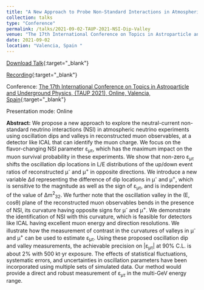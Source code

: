 ```yaml
---
title: "A New Approach to Probe Non-Standard Interactions in Atmospheric Neutrino Experiments"
collection: talks
type: "Conference"
permalink: /talks/2021-09-02-TAUP-2021-NSI-Dip-Valley
venue: "The 17th International Conference on Topics in Astroparticle and Underground Physics, (TAUP 2021, Online)"
date: 2021-09-02
location: "Valencia, Spain "
---
```


[Download Talk](https://indico.ific.uv.es/event/6178/contributions/15632/attachments/9373/12274/Dip_valley_NSI_Anil_TAUP_2021.pdf){:target="_blank"}

[Recording](https://youtu.be/g9kewT2PW08){:target="_blank"} 

Conference: [The 17th International Conference on Topics in Astroparticle and Underground Physics, (TAUP 2021), Online, Valencia, Spain](https://congresos.adeituv.es/TAUP2021/){:target="_blank"}

Presentation mode: Online

**Abstract:** We propose a new approach to explore the  neutral-current non-standard neutrino interactions (NSI) in atmospheric neutrino experiments using oscillation dips and valleys in reconstructed muon observables, at a detector like ICAL that can identify the muon charge. We focus on the flavor-changing NSI parameter &epsilon;<sub>&mu;&tau;</sub>, which has the maximum impact on the muon survival probability in these experiments. We show that non-zero &epsilon;<sub>&mu;&tau;</sub> shifts the oscillation dip locations in L/E distributions of the up/down event ratios of reconstructed &mu;<sup>-</sup> and &mu;<sup>+</sup> in opposite directions. We introduce a new variable &Delta;d representing the difference of dip locations in &mu;<sup>-</sup> and &mu;<sup>+</sup>, which is sensitive to the magnitude as well as the sign of &epsilon;<sub>&mu;&tau;</sub>, and is independent of the value of &Delta;m<sup>2</sup><sub>32</sub>. We further note that the oscillation valley in the (E, cos&theta;) plane of the reconstructed muon observables bends in the presence of NSI, its curvature having opposite signs for &mu;<sup>-</sup> and &mu;<sup>+</sup>. We demonstrate the identification of NSI with this curvature, which is feasible for detectors like ICAL having excellent muon energy and direction resolutions. We illustrate how the measurement of contrast in the curvatures of valleys in &mu;<sup>-</sup> and &mu;<sup>+</sup> can be used to estimate &epsilon;<sub>&mu;&tau;</sub>. Using these proposed oscillation dip and valley measurements, the achievable precision on \|&epsilon;<sub>&mu;&tau;</sub>\| at 90% C.L. is about 2% with 500 kt$\cdot$yr exposure. The effects of statistical fluctuations, systematic errors, and uncertainties in oscillation parameters have been incorporated using multiple sets of simulated data. Our method would provide a direct and robust measurement of &epsilon;<sub>&mu;&tau;</sub> in the multi-GeV energy range.


